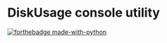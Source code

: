 # DiskUsage console utility

[![forthebadge made-with-python](http://ForTheBadge.com/images/badges/made-with-python.svg)](https://www.python.org/)
